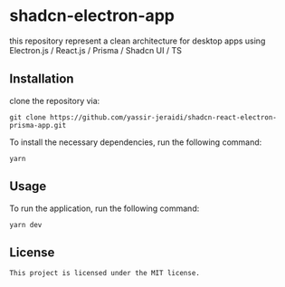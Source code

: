 # shadcn-electron-app 

this repository represent a clean architecture for desktop apps using Electron.js / React.js / Prisma / Shadcn UI / TS


## Installation

clone the repository via:

```git
git clone https://github.com/yassir-jeraidi/shadcn-react-electron-prisma-app.git
```

To install the necessary dependencies, run the following command:

```yarn
yarn
```

## Usage

To run the application, run the following command:

```yarn 
yarn dev
```

## License

```
This project is licensed under the MIT license.
```

